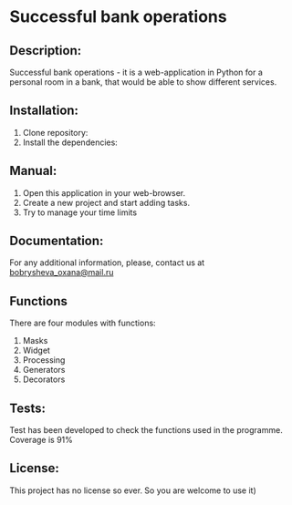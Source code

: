 # Successful bank operations

## Description:
Successful bank operations - it is a web-application in Python for a personal room in a bank, 
that would be able to show different services.

## Installation:
1. Clone repository:
2. Install the dependencies:

## Manual:
1. Open this application in your web-browser.
2. Create a new project and start adding tasks.
3. Try to manage your time limits

## Documentation:
For any additional information, please, contact us at bobrysheva_oxana@mail.ru

## Functions
There are four modules with functions:
1. Masks 
2. Widget
3. Processing
4. Generators
5. Decorators

## Tests:
Test has been developed to check the functions used in the programme. 
Coverage is 91% 

## License:
This project has no license so ever. So you are welcome to use it)

